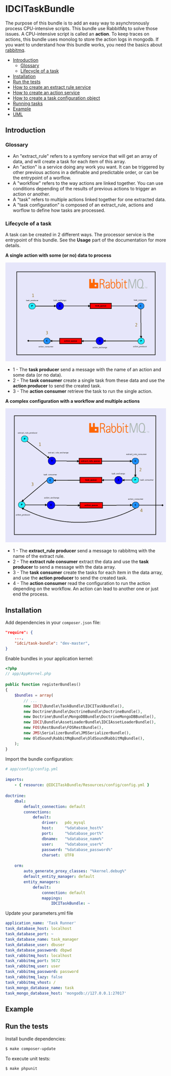 IDCITaskBundle
=============

The purpose of this bundle is to add an easy way to asynchronously process CPU-intensive scripts. This bundle use RabbitMq to solve those issues.
A CPU-intensive script is called an **action**. To keep traces on actions, this bundle uses monolog to store the action logs in mongodb.
If you want to understand how this bundle works, you need the basics about [rabbitmq](http://www.rabbitmq.com/).

- [Introduction](#introduction)
    - [Glossary](#glossary)
    - [Lifecycle of a task](#lifecycle-of-a-task)
- [Installation](#installation)
- [Run the tests](#run-the-tests)
- [How to create an extract rule service](Resources/doc/create_extract_rule_service.md)
- [How to create an action service](Resources/doc/create_action_service.md)
- [How to create a task configuration object](Resources/doc/create-task-configuration-object.md)
- [Running tasks](Resources/doc/running-tasks.md)
- [Example](Resources/doc/example.md)
- [UML](Resources/doc/uml.md)

Introduction
------------

### Glossary

* An "extract_rule" refers to a symfony service that will get an array of data, and will create a task for each item of this array.
* An "action" is a service doing any work you want. It can be triggered by other previous actions in a definable and predictable order, or can be the entrypoint of a worflow.
* A "workflow" refers to the way actions are linked together. You can use conditions depending of the results of previous actions to trigger an action or another.
* A "task" refers to multiple actions linked together for one extracted data.
* A "task configuration" is composed of an extract_rule, actions and worflow to define how tasks are processed.

### Lifecycle of a task

A task can be created in 2 different ways. The processor service is the entrypoint of this bundle. See the **Usage** part of the documentation for more details.

**A single action with some (or no) data to process**

![Task lifecycle](Resources/doc/images/task-lifecycle-single.png)

* 1 - The **task producer** send a message with the name of an action and some data (or no data).
* 2 - The **task consumer** create a single task from these data and use the **action producer** to send the created task.
* 3 - The **action consumer** retrieve the task to run the single action.

**A complex configuration with a workflow and multiple actions**

![Task lifecycle](Resources/doc/images/task-lifecycle-configuration.png)

* 1 - The **extract_rule producer** send a message to rabbitmq with the name of the extract rule.
* 2 - The **extract rule consumer** extract the data and use the **task producer** to send a message with the data array.
* 3 - The **task consumer** create the tasks for each item in the data array, and use the **action producer** to send the created task.
* 4 - The **action consumer** read the configuration to run the action depending on the workflow. An action can lead to another one or just end the process.

Installation
------------

Add dependencies in your `composer.json` file:
```json
"require": {
    ...,
    "idci/task-bundle": "dev-master",
}
```

Enable bundles in your application kernel:
```php
<?php
// app/AppKernel.php

public function registerBundles()
{
    $bundles = array(
        // ...
        new IDCI\Bundle\TaskBundle\IDCITaskBundle(),
        new Doctrine\Bundle\DoctrineBundle\DoctrineBundle(),
        new Doctrine\Bundle\MongoDBBundle\DoctrineMongoDBBundle(),
        new IDCI\Bundle\AssetLoaderBundle\IDCIAssetLoaderBundle(),
        new FOS\RestBundle\FOSRestBundle(),
        new JMS\SerializerBundle\JMSSerializerBundle(),
        new OldSound\RabbitMqBundle\OldSoundRabbitMqBundle(),
    );
}
```

Import the bundle configuration:
```yml
# app/config/config.yml

imports:
    - { resource: @IDCITaskBundle/Resources/config/config.yml }

doctrine:
    dbal:
        default_connection: default
        connections:
            default:
                driver:   pdo_mysql
                host:     "%database_host%"
                port:     "%database_port%"
                dbname:   "%database_name%"
                user:     "%database_user%"
                password: "%database_password%"
                charset:  UTF8

    orm:
        auto_generate_proxy_classes: "%kernel.debug%"
        default_entity_manager: default
        entity_managers:
            default:
                connection: default
                mappings:
                    IDCITaskBundle: ~
```

Update your parameters.yml file
```yml
application_name: 'Task Runner'
task_database_host: localhost
task_database_port: ~
task_database_name: task_manager
task_database_user: dbuser
task_database_password: dbpwd
task_rabbitmq_host: localhost
task_rabbitmq_port: 5672
task_rabbitmq_user: user
task_rabbitmq_password: password
task_rabbitmq_lazy: false
task_rabbitmq_vhost: /
task_mongo_database_name: task
task_mongo_database_host: 'mongodb://127.0.0.1:27017'
```


Example
-------


Run the tests
-------------

Install bundle dependencies:
```sh
$ make composer-update
```

To execute unit tests:
```sh
$ make phpunit
```
